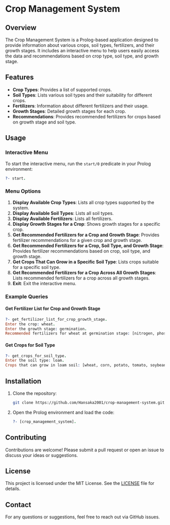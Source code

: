 
# Crop Management System

## Overview

The Crop Management System is a Prolog-based application designed to provide information about various crops, soil types, fertilizers, and their growth stages. It includes an interactive menu to help users easily access the data and recommendations based on crop type, soil type, and growth stage.

## Features

- **Crop Types**: Provides a list of supported crops.
- **Soil Types**: Lists various soil types and their suitability for different crops.
- **Fertilizers**: Information about different fertilizers and their usage.
- **Growth Stages**: Detailed growth stages for each crop.
- **Recommendations**: Provides recommended fertilizers for crops based on growth stage and soil type.

## Usage

### Interactive Menu

To start the interactive menu, run the `start/0` predicate in your Prolog environment:

```prolog
?- start.
```

### Menu Options

1. **Display Available Crop Types**: Lists all crop types supported by the system.
2. **Display Available Soil Types**: Lists all soil types.
3. **Display Available Fertilizers**: Lists all fertilizers.
4. **Display Growth Stages for a Crop**: Shows growth stages for a specific crop.
5. **Get Recommended Fertilizers for a Crop and Growth Stage**: Provides fertilizer recommendations for a given crop and growth stage.
6. **Get Recommended Fertilizers for a Crop, Soil Type, and Growth Stage**: Provides fertilizer recommendations based on crop, soil type, and growth stage.
7. **Get Crops That Can Grow in a Specific Soil Type**: Lists crops suitable for a specific soil type.
8. **Get Recommended Fertilizers for a Crop Across All Growth Stages**: Lists recommended fertilizers for a crop across all growth stages.
9. **Exit**: Exit the interactive menu.

### Example Queries

#### Get Fertilizer List for Crop and Growth Stage

```prolog
?- get_fertilizer_list_for_crop_growth_stage.
Enter the crop: wheat.
Enter the growth stage: germination.
Recommended fertilizers for wheat at germination stage: [nitrogen, phosphorus]
```

#### Get Crops for Soil Type

```prolog
?- get_crops_for_soil_type.
Enter the soil type: loam.
Crops that can grow in loam soil: [wheat, corn, potato, tomato, soybean, barley, oats, sunflower, cotton]
```

## Installation

1. Clone the repository:
   ```sh
   git clone https://github.com/Hansaka2001/crop-management-system.git
   ```
2. Open the Prolog environment and load the code:
   ```prolog
   ?- [crop_management_system].
   ```

## Contributing

Contributions are welcome! Please submit a pull request or open an issue to discuss your ideas or suggestions.

## License

This project is licensed under the MIT License. See the [LICENSE](LICENSE) file for details.

## Contact

For any questions or suggestions, feel free to reach out via GitHub issues.

